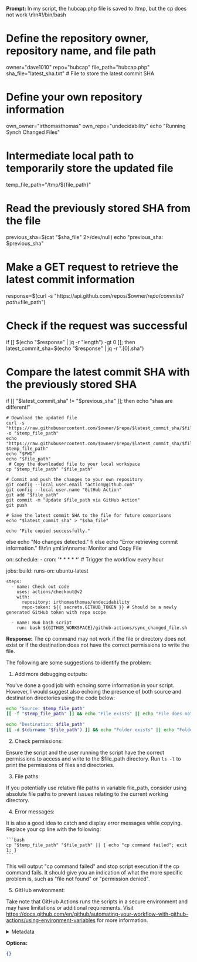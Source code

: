 **Prompt:**
In my script, the hubcap.php file is saved to /tmp, but the cp does not work \n\n#!/bin/bash

# Define the repository owner, repository name, and file path
owner="dave1010"
repo="hubcap"
file_path="hubcap.php"
sha_file="latest_sha.txt" # File to store the latest commit SHA

# Define your own repository information
own_owner="irthomasthomas"
own_repo="undecidability"
echo "Running Synch Changed Files"
# Intermediate local path to temporarily store the updated file
temp_file_path="/tmp/${file_path}"

# Read the previously stored SHA from the file
previous_sha=$(cat "$sha_file" 2>/dev/null)
echo "previous_sha: $previous_sha"
# Make a GET request to retrieve the latest commit information
response=$(curl -s "https://api.github.com/repos/$owner/$repo/commits?path=$file_path")

# Check if the request was successful
if [[ $(echo "$response" | jq -r "length") -gt 0 ]]; then
    latest_commit_sha=$(echo "$response" | jq -r ".[0].sha")

  # Compare the latest commit SHA with the previously stored SHA
  if [[ "$latest_commit_sha" != "$previous_sha" ]]; then
    echo "shas are different!"

    # Download the updated file
    curl -s "https://raw.githubusercontent.com/$owner/$repo/$latest_commit_sha/$file_path" -o "$temp_file_path"
    echo "https://raw.githubusercontent.com/$owner/$repo/$latest_commit_sha/$file_path $temp_file_path"
    echo "$PWD"
    echo "$file_path"
     # Copy the downloaded file to your local workspace
    cp "$temp_file_path" "$file_path"

    # Commit and push the changes to your own repository
    git config --local user.email "action@github.com"
    git config --local user.name "GitHub Action"
    git add "$file_path"
    git commit -m "Update $file_path via GitHub Action"
    git push

    # Save the latest commit SHA to the file for future comparisons
    echo "$latest_commit_sha" > "$sha_file"

    echo "File copied successfully."
  else
    echo "No changes detected."
  fi
else
  echo "Error retrieving commit information."
fi\n\n yml:\n\nname: Monitor and Copy File

on: 
  schedule:
    - cron: '* * * * *' # Trigger the workflow every hour

jobs:
  build:
    runs-on: ubuntu-latest

    steps:
      - name: Check out code
        uses: actions/checkout@v2
        with:
          repository: irthomasthomas/undecidability
          repo-token: ${{ secrets.GITHUB_TOKEN }} # Should be a newly generated GitHub token with repo scope

      - name: Run bash script
        run: bash ${GITHUB_WORKSPACE}/github-actions/sync_changed_file.sh

**Response:**
The cp command may not work if the file or directory does not exist or if the destination does not have the correct permissions to write the file.

The following are some suggestions to identify the problem:

1. Add more debugging outputs: 

You've done a good job with echoing some information in your script. However, I would suggest also echoing the presence of both source and destination directories using the code below:
   
   ```bash
   echo "Source: $temp_file_path"
   [[ -f "$temp_file_path" ]] && echo "File exists" || echo "File does not exist"

   echo "Destination: $file_path"
   [[ -d $(dirname "$file_path") ]] && echo "Folder exists" || echo "Folder does not exist"
   ```
   
2. Check permissions:

Ensure the script and the user running the script have the correct permissions to access and write to the $file_path directory. Run `ls -l` to print the permissions of files and directories.

3. File paths: 

If you potentially use relative file paths in variable file_path, consider using absolute file paths to prevent issues relating to the current working directory.

4. Error messages: 

It is also a good idea to catch and display error messages while copying. Replace your cp line with the following:

    ```bash
    cp "$temp_file_path" "$file_path" || { echo "cp command failed"; exit 1; }
    ```

This will output "cp command failed" and stop script execution if the cp command fails. It should give you an indication of what the more specific problem is, such as "file not found" or "permission denied".

5. GitHub environment: 

Take note that GitHub Actions runs the scripts in a secure environment and may have limitations or additional requirements. Visit https://docs.github.com/en/github/automating-your-workflow-with-github-actions/using-environment-variables for more information.

<details><summary>Metadata</summary>

- Duration: 28284 ms
- Datetime: 2023-09-07T21:34:45.991412
- Model: gpt-4-0613

</details>

**Options:**
```json
{}
```

